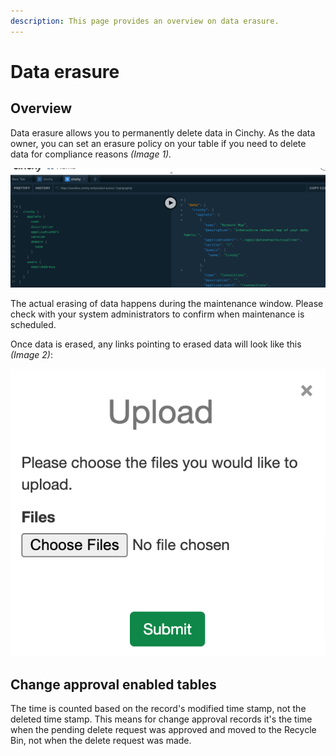 ```yaml
---
description: This page provides an overview on data erasure.
---
```


# Data erasure

## Overview

Data erasure allows you to permanently delete data in Cinchy. As the data owner, you can set an erasure policy on your table if you need to delete data for compliance reasons _(Image 1)._

![Image 1: Data Erasure](<../../../../.gitbook/assets/image (155).png>)

The actual erasing of data happens during the maintenance window. Please check with your system administrators to confirm when maintenance is scheduled.

Once data is erased, any links pointing to erased data will look like this _(Image 2)_:

![Image 2: Data Erasure](<../../../../.gitbook/assets/image (626).png>)

## Change approval enabled tables

The time is counted based on the record's modified time stamp, not the deleted time stamp. This means for change approval records it's the time when the pending delete request was approved and moved to the Recycle Bin, not when the delete request was made.
